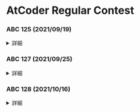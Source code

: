 # AtCoder Regular Contest

### ABC 125  (2021/09/19)
<details><summary>詳細</summary>
<div>

|  A  |  B  |  C  |  D  |  E  |  F  |
| :-: | :-: | :-: | :-: | :-: | :-: |
| -   | -   | -   | -   | -   | -   |
| -   | -   | -   | -   | -   | -   |
</div></details>

### ABC 127  (2021/09/25)
<details><summary>詳細</summary>
<div>

|  A  |  B  |  C  |  D  |  E  |  F  |
| :-: | :-: | :-: | :-: | :-: | :-: |
| -   | -   | -   | -   | -   | -   |
| -   | -   | -   | -   | -   | -   |

nosub悔しい
</div></details>

### ABC 128  (2021/10/16)
<details><summary>詳細</summary>
<div>

|  A  |  B  |  C  |  D  |  E  |  F  |
| :-: | :-: | :-: | :-: | :-: | :-: |
| -   | -   | -   | -   | -   | -   |
| (2) | -   | -   | -   | -   | -   |

ARCきつい...
</div></details>